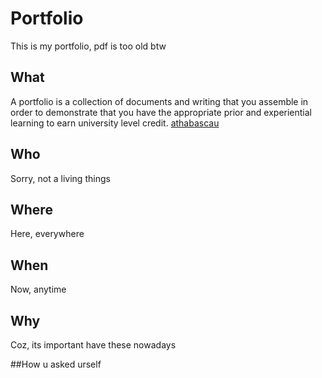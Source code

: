 # Portfolio
This is my portfolio, pdf is too old btw

## What
A portfolio is a collection of documents and writing that you assemble in order to demonstrate that you have the appropriate prior and experiential learning to earn university level credit. [athabascau](http://priorlearning.athabascau.ca/what-is-a-portfolio.php)

## Who
Sorry, not a living things

## Where
Here, everywhere

## When
Now, anytime

## Why
Coz, its important have these nowadays

##How
u asked urself
